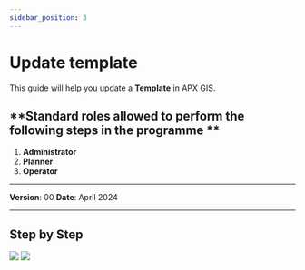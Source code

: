 ```yaml
---
sidebar_position: 3
---
```


# Update template

This guide will help you update a **Template** in APX GIS.

## **Standard roles allowed to perform the following steps in the programme **

1.	**Administrator**
2.	**Planner**
3.	**Operator**

------------

**Version**: 00
**Date**: April 2024

------------
## **Step by Step**

![](/img/12.Templates/Temp-update01.png)
![](/img/12.Templates/Temp-update02.png)